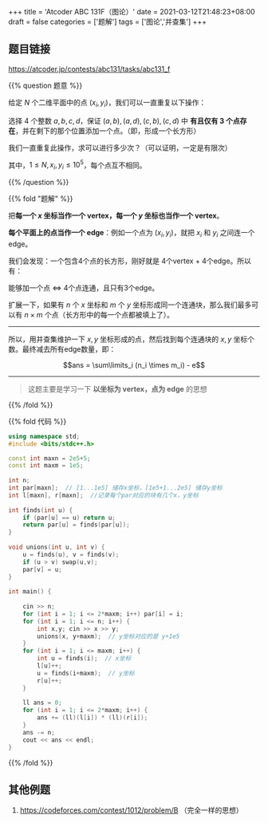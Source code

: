 +++
title = 'Atcoder ABC 131F（图论）'
date = 2021-03-12T21:48:23+08:00
draft = false
categories = ['题解']
tags = ['图论','并查集']
+++


## 题目链接

https://atcoder.jp/contests/abc131/tasks/abc131_f

{{% question 题意 %}}

给定 $N$ 个二维平面中的点 $(x_i,y_i)$，我们可以一直重复以下操作：

选择 4 个整数 $a,b,c,d$，保证 $(a,b),(a,d),(c,b),(c,d)$ 中 **有且仅有 3 个点存在**，并在剩下的那个位置添加一个点。（即，形成一个长方形）

我们一直重复此操作，求可以进行多少次？（可以证明，一定是有限次）

其中，$1 \leq N,x_i,y_i \leq 10^5$，每个点互不相同。

{{% /question %}}

{{% fold "题解" %}}

把**每一个 $x$ 坐标当作一个 vertex，每一个 $y$ 坐标也当作一个 vertex**。

**每个平面上的点当作一个 edge**：例如一个点为 $(x_i,y_i)$，就把 $x_i$ 和 $y_i$ 之间连一个 edge。

我们会发现：一个包含4个点的长方形，刚好就是 4个vertex + 4个edge。所以有：

能够加一个点 $\iff$ 4个点连通，且只有3个edge。

扩展一下，如果有 $n$ 个 $x$ 坐标和 $m$ 个 $y$ 坐标形成同一个连通块，那么我们最多可以有 $n \times m$ 个点（长方形中的每一个点都被填上了）。

<hr>

所以，用并查集维护一下 $x,y$ 坐标形成的点，然后找到每个连通块的 $x,y$ 坐标个数。最终减去所有edge数量，即：

$$ans = \sum\limits_i (n_i \times m_i) - e$$

<hr>

> 这题主要是学习一下 **以坐标为 vertex，点为 edge** 的思想

{{% /fold %}}


{{% fold 代码 %}}

```cpp
using namespace std;
#include <bits/stdc++.h>

const int maxn = 2e5+5;
const int maxm = 1e5;
 
int n;
int par[maxn];  // [1...1e5] 储存x坐标，[1e5+1...2e5] 储存y坐标
int l[maxn], r[maxn];  //记录每个par对应的块有几个x，y坐标
 
int finds(int u) {
    if (par[u] == u) return u;
    return par[u] = finds(par[u]);
}
 
void unions(int u, int v) {
    u = finds(u), v = finds(v);
    if (u > v) swap(u,v);
    par[v] = u;
}
 
int main() {
 
    cin >> n;
    for (int i = 1; i <= 2*maxm; i++) par[i] = i;
    for (int i = 1; i <= n; i++) {
        int x,y; cin >> x >> y;
        unions(x, y+maxm);  // y坐标对应的是 y+1e5
    }
    for (int i = 1; i <= maxm; i++) {
        int u = finds(i);  // x坐标
        l[u]++;
        u = finds(i+maxm);  // y坐标
        r[u]++;
    }
 
    ll ans = 0;
    for (int i = 1; i <= 2*maxm; i++) {
        ans += (ll)(l[i]) * (ll)(r[i]);
    }
    ans -= n;
    cout << ans << endl;
}
```

{{% /fold %}}


## 其他例题

1. https://codeforces.com/contest/1012/problem/B （完全一样的思想）
